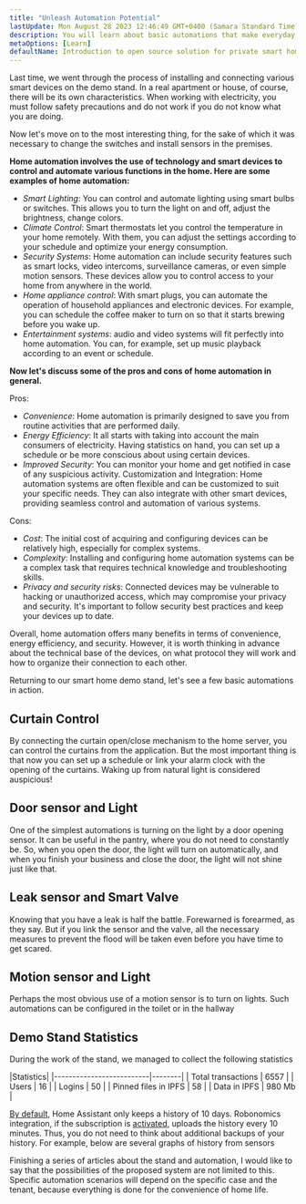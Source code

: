 ```yaml
---
title: "Unleash Automation Potential"
lastUpdate: Mon August 28 2023 12:46:49 GMT+0400 (Samara Standard Time)
description: You will learn about basic automations that make everyday life easier on the example of a smart home stand.
metaOptions: [Learn]
defaultName: Introduction to open source solution for private smart homes
---
```


<RoboAcademyText>Last time, we went through the process of installing and connecting various smart devices on the demo stand. In a real apartment or house, of course, there will be its own characteristics. When working with electricity, you must follow safety precautions and do not work if you do not know what you are doing.

Now let's move on to the most interesting thing, for the sake of which it was necessary to change the switches and install sensors in the premises.</RoboAcademyText>

**Home automation involves the use of technology and smart devices to control and automate various functions in the home. Here are some examples of home automation:**

* *Smart Lighting*: You can control and automate lighting using smart bulbs or switches. This allows you to turn the light on and off, adjust the brightness, change colors.
* *Climate Control*: Smart thermostats let you control the temperature in your home remotely. With them, you can adjust the settings according to your schedule and optimize your energy consumption.
* *Security Systems*: Home automation can include security features such as smart locks, video intercoms, surveillance cameras, or even simple motion sensors. These devices allow you to control access to your home from anywhere in the world.
* *Home appliance control*: With smart plugs, you can automate the operation of household appliances and electronic devices. For example, you can schedule the coffee maker to turn on so that it starts brewing before you wake up.
* *Entertainment systems*: audio and video systems will fit perfectly into home automation. You can, for example, set up music playback according to an event or schedule.

**Now let's discuss some of the pros and cons of home automation in general.**

Pros:

* *Convenience*: Home automation is primarily designed to save you from routine activities that are performed daily.
* *Energy Efficiency*: It all starts with taking into account the main consumers of electricity. Having statistics on hand, you can set up a schedule or be more conscious about using certain devices.
* *Improved Security*: You can monitor your home and get notified in case of any suspicious activity.
Customization and Integration: Home automation systems are often flexible and can be customized to suit your specific needs. They can also integrate with other smart devices, providing seamless control and automation of various systems.

Cons:

* *Cost*: The initial cost of acquiring and configuring devices can be relatively high, especially for complex systems.
* *Complexity*: Installing and configuring home automation systems can be a complex task that requires technical knowledge and troubleshooting skills.
* *Privacy and security risks*: Connected devices may be vulnerable to hacking or unauthorized access, which may compromise your privacy and security. It's important to follow security best practices and keep your devices up to date.

Overall, home automation offers many benefits in terms of convenience, energy efficiency, and security. However, it is worth thinking in advance about the technical base of the devices, on what protocol they will work and how to organize their connection to each other.

Returning to our smart home demo stand, let's see a few basic automations in action.

## Curtain Control

<LessonVideo :videos="[{src: 'https://crustipfs.info/ipfs/QmRMibK3Huppxfhvjk3Hs5NBn4ndFoxHHA2mJn22URnwf4', type: 'webm'}]" cover="smart-home-intro/assembling-smart-home-board-1.png" />

By connecting the curtain open/close mechanism to the home server, you can control the curtains from the application. But the most important thing is that now you can set up a schedule or link your alarm clock with the opening of the curtains. Waking up from natural light is considered auspicious!

## Door sensor and Light

<LessonVideo :videos="[{src: 'https://crustipfs.info/ipfs/QmR1WHAAdmPxSP2neFV8VhqFShbeVaYUsNLQ7n9Exh3JUz', type: 'webm'}]" cover="smart-home-intro/assembling-smart-home-board-1.png" />

One of the simplest automations is turning on the light by a door opening sensor. It can be useful in the pantry, where you do not need to constantly be. So, when you open the door, the light will turn on automatically, and when you finish your business and close the door, the light will not shine just like that.

## Leak sensor and Smart Valve

<LessonVideo :videos="[{src: 'https://crustipfs.info/ipfs/QmVEdwbE1wagebNybfneGKWpAPp3fyXBNnFRt2vduyMSCP', type: 'webm'}]" cover="smart-home-intro/assembling-smart-home-board-1.png" />

Knowing that you have a leak is half the battle. Forewarned is forearmed, as they say. But if you link the sensor and the valve, all the necessary measures to prevent the flood will be taken even before you have time to get scared.

## Motion sensor and Light

<LessonVideo :videos="[{src: 'https://crustipfs.info/ipfs/QmWMAC3dUvuUg6Zxszoe3aJDatPCaw48QVSyujWyrhKJih', type: 'webm'}]" cover="smart-home-intro/assembling-smart-home-board-1.png" />

Perhaps the most obvious use of a motion sensor is to turn on lights. Such automations can be configured in the toilet or in the hallway

## Demo Stand Statistics

During the work of the stand, we managed to collect the following statistics

|Statistics|
|--------------------------|--------|
| Total transactions       | 6557   |
| Users                    | 16     |
| Logins                   | 50     |
| Pinned files in IPFS     | 58     |
| Data in IPFS             | 980 Mb |

[By default](https://www.home-assistant.io/integrations/recorder/), Home Assistant only keeps a history of 10 days. Robonomics integration, if the subscription is [activated](https://dapp.robonomics.network/#/rws-activate), uploads the history every 10 minutes. Thus, you do not need to think about additional backups of your history. For example, below are several graphs of history from sensors

<LessonImages figure figureCaption="Image 1. Turn on the boiler button" src="smart-home-intro/unleash-boiler.png" alt="Image 1. Turn on the boiler button"/>

<LessonImages figure figureCaption="Image 2. Temperature sensor" src="smart-home-intro/unleash-temperature.png" alt="Image 2. Temperature sensor"/>

<LessonImages figure figureCaption="Image 3. Humidity sensor" src="smart-home-intro/unleash-humidity.png" alt="Image 3. Humidity sensor"/>

Finishing a series of articles about the stand and automation, I would like to say that the possibilities of the proposed system are not limited to this. Specific automation scenarios will depend on the specific case and the tenant, because everything is done for the convenience of home life.
